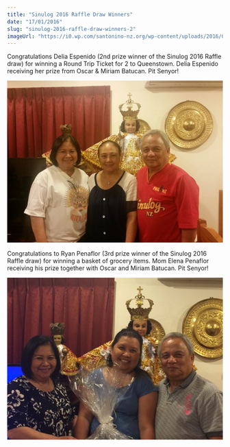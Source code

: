 ```yaml
---
title: "Sinulog 2016 Raffle Draw Winners"
date: "17/01/2016"
slug: "sinulog-2016-raffle-draw-winners-2"
imageUrl: "https://i0.wp.com/santonino-nz.org/wp-content/uploads/2016/01/12645045_10209066072155477_8971199530060807090_n.jpg?resize=660%2C495"
---
```


Congratulations Delia Espenido (2nd prize winner of the Sinulog 2016 Raffle draw) for winning a Round Trip Ticket for 2 to Queenstown. Delia Espenido receiving her prize from Oscar & Miriam Batucan. Pit Senyor!

![12645045_10209066072155477_8971199530060807090_n](assets\images\12645045_10209066072155477_8971199530060807090_n.jpg)

Congratulations to Ryan Penaflor (3rd prize winner of the Sinulog 2016 Raffle draw) for winning a basket of grocery items. Mom Elena Penaflor receiving his prize together with Oscar and Miriam Batucan. Pit Senyor!

![12607365_10208231584456653_2107043828_n](assets\images\12607365_10208231584456653_2107043828_n.jpg)